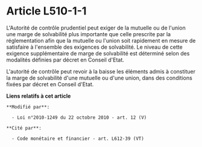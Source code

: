 # Article L510-1-1

L'Autorité de contrôle prudentiel peut exiger de la mutuelle ou de l'union une marge de solvabilité plus importante que celle
prescrite par la réglementation afin que la mutuelle ou l'union soit rapidement en mesure de satisfaire à l'ensemble des
exigences de solvabilité. Le niveau de cette exigence supplémentaire de marge de solvabilité est déterminé selon des
modalités définies par décret en Conseil d'Etat.

L'autorité de contrôle peut revoir à la baisse les éléments admis à constituer la marge de solvabilité d'une mutuelle ou
d'une union, dans des conditions fixées par décret en Conseil d'Etat.

**Liens relatifs à cet article**

	**Modifié par**:

	  - Loi n°2010-1249 du 22 octobre 2010 - art. 12 (V)

	**Cité par**:

	  - Code monétaire et financier - art. L612-39 (VT)
